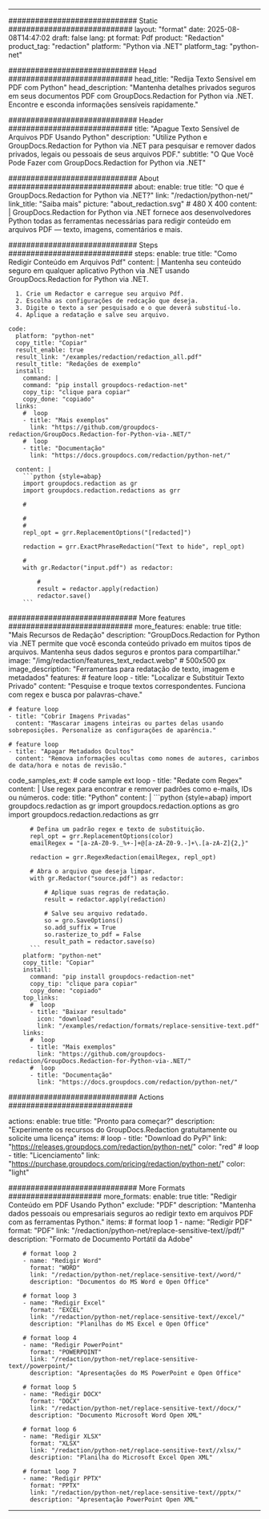 
---
############################# Static ############################
layout: "format"
date:  2025-08-08T14:47:02
draft: false
lang: pt
format: Pdf
product: "Redaction"
product_tag: "redaction"
platform: "Python via .NET"
platform_tag: "python-net"

############################# Head ############################
head_title: "Redija Texto Sensível em PDF com Python"
head_description: "Mantenha detalhes privados seguros em seus documentos PDF com GroupDocs.Redaction for Python via .NET. Encontre e esconda informações sensíveis rapidamente."

############################# Header ############################
title: "Apague Texto Sensível de Arquivos PDF Usando Python" 
description: "Utilize Python e GroupDocs.Redaction for Python via .NET para pesquisar e remover dados privados, legais ou pessoais de seus arquivos PDF."
subtitle: "O Que Você Pode Fazer com GroupDocs.Redaction for Python via .NET" 

############################# About ############################
about:
    enable: true
    title: "O que é GroupDocs.Redaction for Python via .NET?"
    link: "/redaction/python-net/"
    link_title: "Saiba mais"
    picture: "about_redaction.svg" # 480 X 400
    content: |
       GroupDocs.Redaction for Python via .NET fornece aos desenvolvedores Python todas as ferramentas necessárias para redigir conteúdo em arquivos PDF — texto, imagens, comentários e mais.

############################# Steps ############################
steps:
    enable: true
    title: "Como Redigir Conteúdo em Arquivos Pdf"
    content: |
      Mantenha seu conteúdo seguro em qualquer aplicativo Python via .NET usando GroupDocs.Redaction for Python via .NET.
      
      1. Crie um Redactor e carregue seu arquivo Pdf.
      2. Escolha as configurações de redcação que deseja.
      3. Digite o texto a ser pesquisado e o que deverá substituí-lo.
      4. Aplique a redatação e salve seu arquivo.
   
    code:
      platform: "python-net"
      copy_title: "Copiar"
      result_enable: true
      result_link: "/examples/redaction/redaction_all.pdf"
      result_title: "Redações de exemplo"
      install:
        command: |
        command: "pip install groupdocs-redaction-net"
        copy_tip: "clique para copiar"
        copy_done: "copiado"
      links:
        #  loop
        - title: "Mais exemplos"
          link: "https://github.com/groupdocs-redaction/GroupDocs.Redaction-for-Python-via-.NET/"
        #  loop
        - title: "Documentação"
          link: "https://docs.groupdocs.com/redaction/python-net/"
          
      content: |
        ```python {style=abap}
        import groupdocs.redaction as gr
        import groupdocs.redaction.redactions as grr

        # 

        # 
        # 
        repl_opt = grr.ReplacementOptions("[redacted]")
                
        redaction = grr.ExactPhraseRedaction("Text to hide", repl_opt)

        # 
        with gr.Redactor("input.pdf") as redactor:

            # 
            result = redactor.apply(redaction)
            redactor.save()
        ```            


############################# More features ############################
more_features:
  enable: true
  title: "Mais Recursos de Redação"
  description: "GroupDocs.Redaction for Python via .NET permite que você esconda conteúdo privado em muitos tipos de arquivos. Mantenha seus dados seguros e prontos para compartilhar."
  image: "/img/redaction/features_text_redact.webp" # 500x500 px
  image_description: "Ferramentas para redatação de texto, imagem e metadados"
  features:
    # feature loop
    - title: "Localizar e Substituir Texto Privado"
      content: "Pesquise e troque textos correspondentes. Funciona com regex e busca por palavras-chave."

    # feature loop
    - title: "Cobrir Imagens Privadas"
      content: "Mascarar imagens inteiras ou partes delas usando sobreposições. Personalize as configurações de aparência."

    # feature loop
    - title: "Apagar Metadados Ocultos"
      content: "Remova informações ocultas como nomes de autores, carimbos de data/hora e notas de revisão."
      
  code_samples_ext:
    # code sample ext loop
    - title: "Redate com Regex"
      content: |
        Use regex para encontrar e remover padrões como e-mails, IDs ou números.
      code:
        title: "Python"
        content: |
          ```python {style=abap}
          import groupdocs.redaction as gr
          import groupdocs.redaction.options as gro
          import groupdocs.redaction.redactions as grr

          # Defina um padrão regex e texto de substituição.
          repl_opt = grr.ReplacementOptions(color)
          emailRegex = "[a-zA-Z0-9._%+-]+@[a-zA-Z0-9.-]+\.[a-zA-Z]{2,}"

          redaction = grr.RegexRedaction(emailRegex, repl_opt)

          # Abra o arquivo que deseja limpar.
          with gr.Redactor("source.pdf") as redactor:

              # Aplique suas regras de redatação.
              result = redactor.apply(redaction)

              # Salve seu arquivo redatado.
              so = gro.SaveOptions()
              so.add_suffix = True
              so.rasterize_to_pdf = False
              result_path = redactor.save(so)
          ```
        platform: "python-net"
        copy_title: "Copiar"
        install:
          command: "pip install groupdocs-redaction-net"
          copy_tip: "clique para copiar"
          copy_done: "copiado"
        top_links:
          #  loop
          - title: "Baixar resultado"
            icon: "download"
            link: "/examples/redaction/formats/replace-sensitive-text.pdf"
        links:
          #  loop
          - title: "Mais exemplos"
            link: "https://github.com/groupdocs-redaction/GroupDocs.Redaction-for-Python-via-.NET/"
          #  loop
          - title: "Documentação"
            link: "https://docs.groupdocs.com/redaction/python-net/"


############################# Actions ############################

actions:
  enable: true
  title: "Pronto para começar?"
  description: "Experimente os recursos do GroupDocs.Redaction gratuitamente ou solicite uma licença"
  items:
    #  loop
    - title: "Download do PyPi"
      link: "https://releases.groupdocs.com/redaction/python-net/"
      color: "red"
        #  loop
    - title: "Licenciamento"
      link: "https://purchase.groupdocs.com/pricing/redaction/python-net/"
      color: "light"


############################# More Formats #####################
more_formats:
    enable: true
    title: "Redigir Conteúdo em PDF Usando Python"
    exclude: "PDF"
    description: "Mantenha dados pessoais ou empresariais seguros ao redigir texto em arquivos PDF com as ferramentas Python."
    items: 
        # format loop 1
        - name: "Redigir PDF"
          format: "PDF"
          link: "/redaction/python-net/replace-sensitive-text//pdf/"
          description: "Formato de Documento Portátil da Adobe"

        # format loop 2
        - name: "Redigir Word"
          format: "WORD"
          link: "/redaction/python-net/replace-sensitive-text//word/"
          description: "Documentos do MS Word e Open Office"
          
        # format loop 3
        - name: "Redigir Excel"
          format: "EXCEL"
          link: "/redaction/python-net/replace-sensitive-text//excel/"
          description: "Planilhas do MS Excel e Open Office"

        # format loop 4
        - name: "Redigir PowerPoint"
          format: "POWERPOINT"
          link: "/redaction/python-net/replace-sensitive-text//powerpoint/"
          description: "Apresentações do MS PowerPoint e Open Office"

        # format loop 5
        - name: "Redigir DOCX"
          format: "DOCX"
          link: "/redaction/python-net/replace-sensitive-text//docx/"
          description: "Documento Microsoft Word Open XML"
          
        # format loop 6
        - name: "Redigir XLSX"
          format: "XLSX"
          link: "/redaction/python-net/replace-sensitive-text//xlsx/"
          description: "Planilha do Microsoft Excel Open XML"
          
        # format loop 7
        - name: "Redigir PPTX"
          format: "PPTX"
          link: "/redaction/python-net/replace-sensitive-text//pptx/"
          description: "Apresentação PowerPoint Open XML"


---